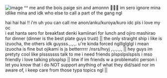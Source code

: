 ![image](https://github.com/user-attachments/assets/0e1c6cb5-5298-4baf-b2fd-9e590dba7e39)
^^ me and the bois paige sin and amonnn 🤪🤪🤪 im sero ignore mina idlike mina and idk who else to call a part of the gang ngl                         

hai hai hai !! i'm uh you can call me anon/anku/kuroya/kuro idc pls i love my oc                                                             
i eat hanta sero for breakfast denki kamiinari for lunch and ojiro mashirao for dinner (dinner is the best plate guys trust) ||
the only straight ship i like is izuocha, the others idk guysss.,.,.,. u're kinda forced nglllglglgl i mean izuocha is fine but ojikami is js betterrrrr /nsrs/hvyj ,.,.,.,., ||
hey guys im pretyty cool like plsssssss talk to me i need friends plspslpslspsls i mso friendly i love talking plssplsp ||
btw if im friends w a problematic person i let you know that i do NOT support anything of what they did/said nor im aware of, i keep care from those typa topics ngl ||

